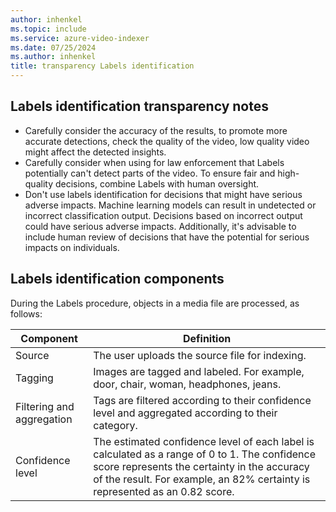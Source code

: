 ```yaml
---
author: inhenkel
ms.topic: include 
ms.service: azure-video-indexer
ms.date: 07/25/2024
ms.author: inhenkel
title: transparency Labels identification
---
```


## Labels identification transparency notes

- Carefully consider the accuracy of the results, to promote more accurate detections, check the quality of the video, low quality video might affect the detected insights. 
- Carefully consider when using for law enforcement that Labels potentially can't detect parts of the video. To ensure fair and high-quality decisions, combine Labels with human oversight. 
- Don't use labels identification for decisions that might have serious adverse impacts. Machine learning models can result in undetected or incorrect classification output. Decisions based on incorrect output could have serious adverse impacts. Additionally, it's advisable to include human review of decisions that have the potential for serious impacts on individuals.

## Labels identification components 

During the Labels procedure, objects in a media file are processed, as follows:

|Component|Definition|
|---|---|
|Source	|The user uploads the source file for indexing. |
|Tagging|	Images are tagged and labeled. For example, door, chair, woman, headphones, jeans. |
|Filtering and aggregation	|Tags are filtered according to their confidence level and aggregated according to their category.|
|Confidence level|	The estimated confidence level of each label is calculated as a range of 0 to 1. The confidence score represents the certainty in the accuracy of the result. For example, an 82% certainty is represented as an 0.82 score.|
